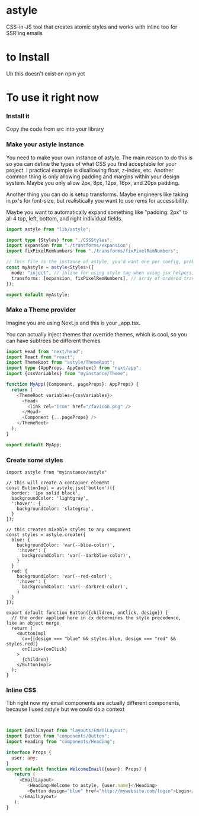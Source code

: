 # astyle
CSS-in-JS tool that creates atomic styles and works with inline too for SSR'ing emails

# to Install

Uh this doesn't exist on npm yet


# To use it right now

### Install it

Copy the code from src into your library

### Make your astyle instance

You need to make your own instance of astyle.
The main reason to do this is so you can define the types of what CSS you find acceptable for your project.
I practical example is disallowing float, z-index, etc.
Another common thing is only allowing padding and margins within your design system. Maybe you only allow 2px, 8px, 12px, 16px, and 20px padding.

Another thing you can do is setup transforms. Maybe engineers like taking in px's for font-size, but realistically you want to use rems for accessibility.

Maybe you want to automatically expand something like "padding: 2px" to all 4 top, left, bottom, and right individual fields.


```typescript
import astyle from "lib/astyle";

import type {Styles} from "./CSSStyles";
import expansion from "./transforms/expansion";
import fixPixelRemNumbers from "./transforms/fixPixelRemNumbers";

// This file is the instance of astyle, you'd want one per config, probably one per site
const myAstyle = astyle<Styles>({
  mode: "inject", // inline for using style tag when using jsx helpers, inject to do it at runtime, noop meant for the future in prod builds
  transforms: [expansion, fixPixelRemNumbers], // array of ordered transforms that change input to a different output
});

export default myAstyle;
```


### Make a Theme provider

Imagine you are using Next.js and this is your _app.tsx.

You can actually inject themes that override themes, which is cool, so you can have subtrees be different themes

```typescript
import Head from "next/head";
import React from "react";
import ThemeRoot from "astyle/ThemeRoot";
import type {AppProps, AppContext} from "next/app";
import {cssVariables} from "myinstance/Theme";

function MyApp({Component, pageProps}: AppProps) {
  return (
    <ThemeRoot variables={cssVariables}>
      <Head>
        <link rel="icon" href="/favicon.png" />
      </Head>
      <Component {...pageProps} />
    </ThemeRoot>
  );
}

export default MyApp;
```


### Create some styles

```Button.tsx
import astyle from "myinstance/astyle"

// this will create a container element
const ButtonImpl = astyle.jsx('button')({
  border: '1px solid black',
  backgroundColor: 'lightgray',
  ':hover': {
    backgroundColor: 'slategray',
  }
});

// this creates mixable styles to any component
const styles = astyle.create({
  blue: {
    backgroundColor: 'var(--blue-color)',
    ':hover': {
      backgroundColor: 'var(--darkblue-color)',
    }
  }
  red: {
    backgroundColor: 'var(--red-color)',
    ':hover': {
      backgroundColor: 'var(--darkred-color)',
    }
  }
});

export default function Button({children, onClick, design}) {
  // the order applied here in cx determines the style precedence, like an object merge
  return (
    <ButtonImpl
      cx={[design === "blue" && styles.blue, design === "red" && styles.red]}
      onClick={onClick}
    >
      {children}
    </ButtonImpl>
  );
}
```



### Inline CSS

Tbh right now my email components are actually different components, because I used astyle
but we could do a context


```typescript


import EmailLayout from "layouts/EmailLayout";
import Button from "components/Button";
import Heading from "components/Heading";

interface Props {
  user: any;
}
export default function WelcomeEmail({user}: Props) {
   return (
     <EmailLayout>
        <Heading>Welcome to astyle, {user.name}</Heading>
        <Button design="blue" href="http://mywebsite.com/login">Login</Button>
     </EmailLayout>
   );
}

```
